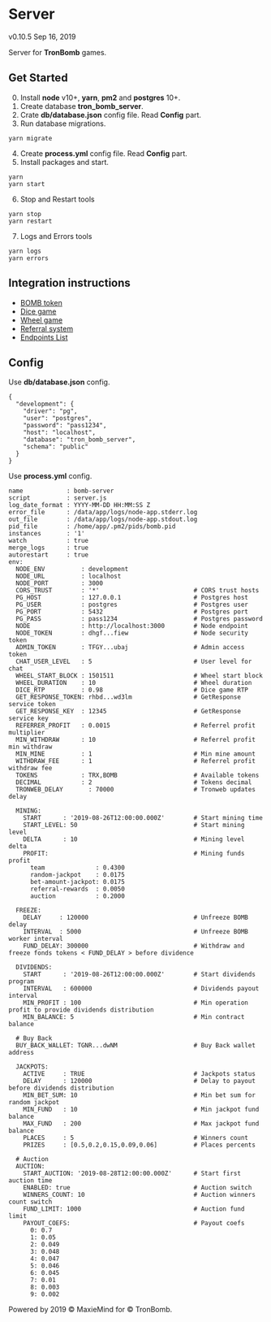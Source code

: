 # Server
v0.10.5 Sep 16, 2019

Server for **TronBomb** games.

## Get Started

0. Install **node** v10+, **yarn**, **pm2** and **postgres** 10+.
1. Create database **tron_bomb_server**.
2. Crate **db/database.json** config file. Read **Config** part.
3. Run database migrations.

```
yarn migrate
```

4. Create **process.yml** config file. Read **Config** part.
5. Install packages and start.
```
yarn
yarn start
```
6. Stop and Restart tools
```
yarn stop
yarn restart
```
7. Logs and Errors tools
```
yarn logs
yarn errors
```

## Integration instructions

* [BOMB token](./docs/BOMB.md)
* [Dice game](./docs/Dice.md)
* [Wheel game](./docs/Wheel.md)
* [Referral system](./docs/Referral.md)
* [Endpoints List](./docs/Endpoints.md)

## Config

Use **db/database.json** config.

```
{
  "development": {
    "driver": "pg",
    "user": "postgres",
    "password": "pass1234",
    "host": "localhost",
    "database": "tron_bomb_server",
    "schema": "public"
  }
}
```

Use **process.yml** config.

```
name            : bomb-server
script          : server.js
log_date_format : YYYY-MM-DD HH:MM:SS Z
error_file      : /data/app/logs/node-app.stderr.log
out_file        : /data/app/logs/node-app.stdout.log
pid_file        : /home/app/.pm2/pids/bomb.pid
instances       : '1'
watch           : true
merge_logs      : true
autorestart     : true
env:
  NODE_ENV          : development
  NODE_URL          : localhost
  NODE_PORT         : 3000
  CORS_TRUST        : '*'                          # CORS trust hosts
  PG_HOST           : 127.0.0.1                    # Postgres host
  PG_USER           : postgres                     # Postgres user
  PG_PORT           : 5432                         # Postgres port
  PG_PASS           : pass1234                     # Postgres password
  NODE              : http://localhost:3000        # Node endpoint
  NODE_TOKEN        : dhgf...fiew                  # Node security token
  ADMIN_TOKEN       : TFGY...ubaj                  # Admin access token
  CHAT_USER_LEVEL   : 5                            # User level for chat
  WHEEL_START_BLOCK : 1501511                      # Wheel start block
  WHEEL_DURATION    : 10                           # Wheel duration
  DICE_RTP          : 0.98                         # Dice game RTP
  GET_RESPONSE_TOKEN: rhbd...wd3lm                 # GetResponse service token
  GET_RESPONSE_KEY  : 12345                        # GetResponse service key
  REFERRER_PROFIT   : 0.0015                       # Referrel profit multiplier
  MIN_WITHDRAW      : 10                           # Referrel profit min withdraw
  MIN_MINE          : 1                            # Min mine amount
  WITHDRAW_FEE      : 1                            # Referrel profit withdraw fee
  TOKENS            : TRX,BOMB                     # Available tokens
  DECIMAL           : 2                            # Tokens decimal
  TRONWEB_DELAY       : 70000                      # Tronweb updates delay

  MINING:
    START      : '2019-08-26T12:00:00.000Z'        # Start mining time
    START_LEVEL: 50                                # Start mining level
    DELTA      : 10                                # Mining level delta
    PROFIT:                                        # Mining funds profit
      team              : 0.4300
      random-jackpot    : 0.0175
      bet-amount-jackpot: 0.0175
      referral-rewards  : 0.0050
      auction           : 0.2000

  FREEZE:
    DELAY     : 120000                             # Unfreeze BOMB delay
    INTERVAL  : 5000                               # Unfreeze BOMB worker interval
    FUND_DELAY: 300000                             # Withdraw and freeze fonds tokens < FUND_DELAY > before dividence

  DIVIDENDS:
    START      : '2019-08-26T12:00:00.000Z'        # Start dividends program
    INTERVAL   : 600000                            # Dividends payout interval
    MIN_PROFIT : 100                               # Min operation profit to provide dividends distribution
    MIN_BALANCE: 5                                 # Min contract balance

  # Buy Back
  BUY_BACK_WALLET: TGNR...dwNM                     # Buy Back wallet address

  JACKPOTS:
    ACTIVE     : TRUE                              # Jackpots status
    DELAY      : 120000                            # Delay to payout before dividends distribution
    MIN_BET_SUM: 10                                # Min bet sum for random jackpot
    MIN_FUND   : 10                                # Min jackpot fund balance
    MAX_FUND   : 200                               # Max jackpot fund balance
    PLACES     : 5                                 # Winners count
    PRIZES     : [0.5,0.2,0.15,0.09,0.06]          # Places percents

  # Auction
  AUCTION:
    START_AUCTION: '2019-08-28T12:00:00.000Z'      # Start first auction time
    ENABLED: true                                  # Auction switch
    WINNERS_COUNT: 10                              # Auction winners count switch
    FUND_LIMIT: 1000                               # Auction fund limit
    PAYOUT_COEFS:                                  # Payout coefs
      0: 0.7
      1: 0.05
      2: 0.049
      3: 0.048
      4: 0.047
      5: 0.046
      6: 0.045
      7: 0.01
      8: 0.003
      9: 0.002
```

Powered by 2019 © MaxieMind for © TronBomb.
